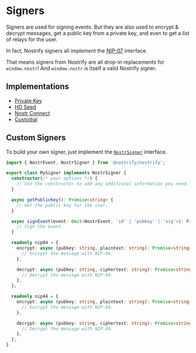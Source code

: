 # Signers

Signers are used for signing events. But they are also used to encrypt & decrypt messages, get a public key from a private key, and even to get a list of relays for the user.

In fact, Nostrify signers all implement the [NIP-07](https://github.com/nostr-protocol/nips/blob/master/07.md) interface.

That means signers from Nostrify are all drop-in replacements for `window.nostr`! And `window.nostr` is itself a valid Nostrify signer.

## Implementations

- [Private Key](/sign/nsec)
- [HD Seed](/sign/seed)
- [Nostr Connect](/sign/connect)
- [Custodial](/sign/custodial)

## Custom Signers

To build your own signer, just implement the [`NostrSigner`](https://jsr.io/@nostrify/nostrify/doc/~/NostrSigner) interface.

```ts
import { NostrEvent, NostrSigner } from '@nostrify/nostrify';

export class MySigner implements NostrSigner {
  constructor(/* your options */) {
    // Use the constructor to add any additional information you need.
  }

  async getPublicKey(): Promise<string> {
    // Get the public key for the user.
  }

  async signEvent(event: Omit<NostrEvent, 'id' | 'pubkey' | 'sig'>): Promise<NostrEvent> {
    // Sign the event.
  }

  readonly nip04 = {
    encrypt: async (pubkey: string, plaintext: string): Promise<string> => {
      // Encrypt the message with NIP-04.
    },

    decrypt: async (pubkey: string, ciphertext: string): Promise<string> => {
      // Decrypt the message with NIP-04.
    },
  };

  readonly nip44 = {
    encrypt: async (pubkey: string, plaintext: string): Promise<string> => {
      // Encrypt the message with NIP-44.
    },

    decrypt: async (pubkey: string, ciphertext: string): Promise<string> => {
      // Decrypt the message with NIP-44.
    },
  };
}

```